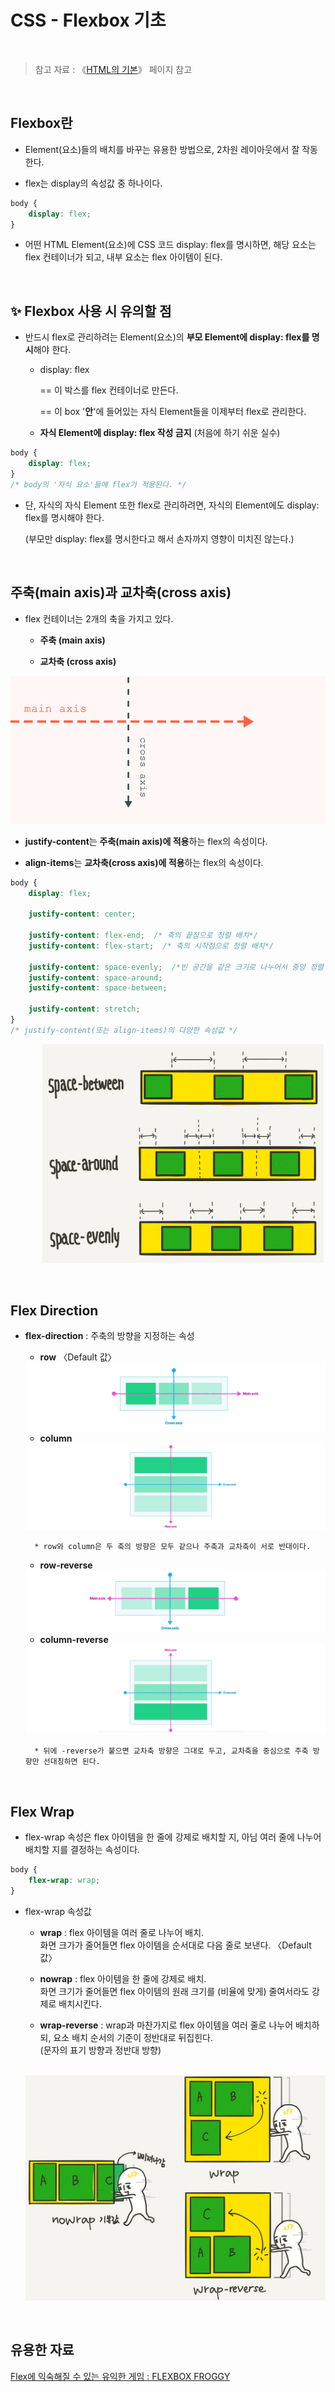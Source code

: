 # CSS - Flexbox 기초

<br/>

>  참고 자료 : 《<a href="https://github.com/SangYoonLee1231/TIL/blob/main/HTML%20%26%20CSS/html_basic_concept.md">HTML의 기본</a>》 페이지 참고

<br/>

## Flexbox란

* Element(요소)들의 배치를 바꾸는 유용한 방법으로, 2차원 레이아웃에서 잘 작동한다.

* flex는 display의 속성값 중 하나이다.

```css
body {
    display: flex;
}
```

* 어떤 HTML Element(요소)에 CSS 코드 display: flex를 명시하면, 해당 요소는 flex 컨테이너가 되고, 내부 요소는 flex 아이템이 된다.

<br/>

## ✨ Flexbox 사용 시 유의할 점

* 반드시 flex로 관리하려는 Element(요소)의 <strong>부모 Element에 display: flex를 명시</strong>해야 한다.

    * display: flex  

      == 이 박스를 flex 컨테이너로 만든다.  

      == 이 box '<strong>안</strong>'에 들어있는 자식 Element들을 이제부터 flex로 관리한다.

    * <strong>자식 Element에 display: flex 작성 금지</strong> (처음에 하기 쉬운 실수)

```css
body {
    display: flex;
}
/* body의 '자식 요소'들에 flex가 적용된다. */
```

* 단, 자식의 자식 Element 또한 flex로 관리하려면, 자식의 Element에도 display: flex를 명시해야 한다.  

  (부모만 display: flex를 명시한다고 해서 손자까지 영향이 미치진 않는다.)

<br/>

## 주축(main axis)과 교차축(cross axis)

* flex 컨테이너는 2개의 축을 가지고 있다.

    * <strong>주축 (main axis)</strong>

    * <strong>교차축 (cross axis)</strong>

<img src="img/main_axis_cross_axis.png">

</br>

* <strong>justify-content</strong>는 <strong>주축(main axis)에 적용</strong>하는 flex의 속성이다.

* <strong>align-items</strong>는 <strong>교차축(cross axis)에 적용</strong>하는 flex의 속성이다.

```css
body {
    display: flex;

    justify-content: center;

    justify-content: flex-end;  /* 축의 끝점으로 정렬 배치*/
    justify-content: flex-start;  /* 축의 시작점으로 정렬 배치*/

    justify-content: space-evenly;  /*빈 공간을 같은 크기로 나누어서 중앙 정렬 배치*/
    justify-content: space-around;
    justify-content: space-between;

    justify-content: stretch;
}
/* justify-content(또는 align-items)의 다양한 속성값 */
```
&nbsp;&nbsp;&nbsp;&nbsp;&nbsp;&nbsp;&nbsp;&nbsp;&nbsp;&nbsp;&nbsp;&nbsp; <img src="img/flex_space.jpg" width="450px">

<br/>

## Flex Direction

* <strong>flex-direction</strong> : 주축의 방향을 지정하는 속성


    * <strong>row</strong> 〈Default 값〉

    <img src="img/row.png">

    <br/>

    * <strong>column</strong>

    <img src="img/column.png">

    <br/>

        * row와 column은 두 축의 방향은 모두 같으나 주축과 교차축이 서로 반대이다.

    * <strong>row-reverse</strong>

    <img src="img/row-reverse.png">

    <br/>

    * <strong>column-reverse</strong>

    <img src="img/column-reverse.png">

    <br/>
    
        * 뒤에 -reverse가 붙으면 교차축 방향은 그대로 두고, 교차축을 중심으로 주축 방향만 선대칭하면 된다.

<br/>

## Flex Wrap

* flex-wrap 속성은 flex 아이템을 한 줄에 강제로 배치할 지, 아님 여러 줄에 나누어 배치할 지를 결정하는 속성이다.

```css
body {
    flex-wrap: wrap;
}
```  

* flex-wrap 속성값

    * <strong>wrap</strong> : flex 아이템을 여러 줄로 나누어 배치.  
    화면 크가가 줄어들면 flex 아이템을 순서대로 다음 줄로 보낸다. 〈Default 값〉

    * <strong>nowrap</strong> : flex 아이템을 한 줄에 강제로 배치.  
    화면 크기가 줄어들면 flex 아이템의 원래 크기를 (비율에 맞게) 줄여서라도 강제로 배치시킨다.

    * <strong>wrap-reverse</strong> : wrap과 마찬가지로 flex 아이템을 여러 줄로 나누어 배치하되, 요소 배치 순서의 기준이 정반대로 뒤집힌다.  
    (문자의 표기 방향과 정반대 방향)

    &nbsp;&nbsp;&nbsp;&nbsp;&nbsp;&nbsp;&nbsp;&nbsp;&nbsp;&nbsp; <img src="img/flex_wrap2.jpg" width="600px">

<br/>

## 유용한 자료

<a href="https://flexboxfroggy.com/#ko">Flex에 익숙해질 수 있는 유익한 게임 : FLEXBOX FROGGY</a>